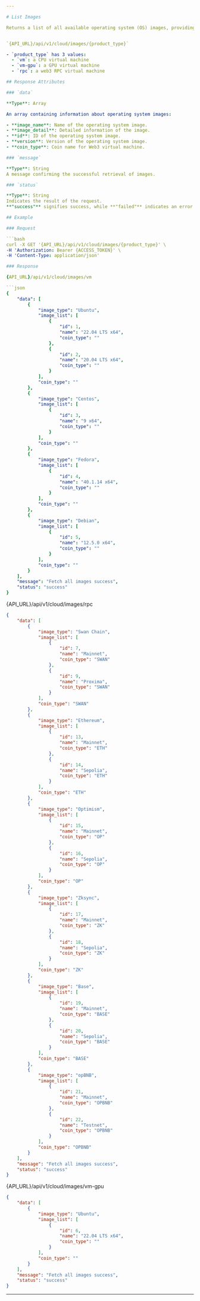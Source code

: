 ```yaml
---

# List Images

Returns a list of all available operating system (OS) images, providing details about each image's corresponding virtual machine operating system.


`{API_URL}/api/v1/cloud/images/{product_type}`

- `product_type` has 3 values: 
  - `vm`: a CPU virtual machine
  - `vm-gpu`: a GPU virtual machine
  - `rpc`: a web3 RPC virtual machine

## Response Attributes

### `data`

**Type**: Array  

An array containing information about operating system images:

- **image_name**: Name of the operating system image.
- **image_detail**: Detailed information of the image.
- **id**: ID of the operating system image.
- **version**: Version of the operating system image.
- **coin_type**: Coin name for Web3 virtual machine.

### `message`

**Type**: String  
A message confirming the successful retrieval of images.

### `status`

**Type**: String  
Indicates the result of the request.  
**"success"** signifies success, while **"failed"** indicates an error.

## Example

### Request

```bash
curl -X GET '{API_URL}/api/v1/cloud/images/{product_type}' \
-H 'Authorization: Bearer {ACCESS_TOKEN}' \
-H 'Content-Type: application/json'

### Response

{API_URL}/api/v1/cloud/images/vm

```json
{
    "data": [
        {
            "image_type": "Ubuntu",
            "image_list": [
                {
                    "id": 1,
                    "name": "22.04 LTS x64",
                    "coin_type": ""
                },
                {
                    "id": 2,
                    "name": "20.04 LTS x64",
                    "coin_type": ""
                }
            ],
            "coin_type": ""
        },
        {
            "image_type": "Centos",
            "image_list": [
                {
                    "id": 3,
                    "name": "9 x64",
                    "coin_type": ""
                }
            ],
            "coin_type": ""
        },
        {
            "image_type": "Fedora",
            "image_list": [
                {
                    "id": 4,
                    "name": "40.1.14 x64",
                    "coin_type": ""
                }
            ],
            "coin_type": ""
        },
        {
            "image_type": "Debian",
            "image_list": [
                {
                    "id": 5,
                    "name": "12.5.0 x64",
                    "coin_type": ""
                }
            ],
            "coin_type": ""
        }
    ],
    "message": "Fetch all images success",
    "status": "success"
}
```

{API_URL}/api/v1/cloud/images/rpc

```json
{
    "data": [
        {
            "image_type": "Swan Chain",
            "image_list": [
                {
                    "id": 7,
                    "name": "Mainnet",
                    "coin_type": "SWAN"
                },
                {
                    "id": 9,
                    "name": "Proxima",
                    "coin_type": "SWAN"
                }
            ],
            "coin_type": "SWAN"
        },
        {
            "image_type": "Ethereum",
            "image_list": [
                {
                    "id": 13,
                    "name": "Mainnet",
                    "coin_type": "ETH"
                },
                {
                    "id": 14,
                    "name": "Sepolia",
                    "coin_type": "ETH"
                }
            ],
            "coin_type": "ETH"
        },
        {
            "image_type": "Optimism",
            "image_list": [
                {
                    "id": 15,
                    "name": "Mainnet",
                    "coin_type": "OP"
                },
                {
                    "id": 16,
                    "name": "Sepolia",
                    "coin_type": "OP"
                }
            ],
            "coin_type": "OP"
        },
        {
            "image_type": "Zksync",
            "image_list": [
                {
                    "id": 17,
                    "name": "Mainnet",
                    "coin_type": "ZK"
                },
                {
                    "id": 18,
                    "name": "Sepolia",
                    "coin_type": "ZK"
                }
            ],
            "coin_type": "ZK"
        },
        {
            "image_type": "Base",
            "image_list": [
                {
                    "id": 19,
                    "name": "Mainnet",
                    "coin_type": "BASE"
                },
                {
                    "id": 20,
                    "name": "Sepolia",
                    "coin_type": "BASE"
                }
            ],
            "coin_type": "BASE"
        },
        {
            "image_type": "opBNB",
            "image_list": [
                {
                    "id": 21,
                    "name": "Mainnet",
                    "coin_type": "OPBNB"
                },
                {
                    "id": 22,
                    "name": "Testnet",
                    "coin_type": "OPBNB"
                }
            ],
            "coin_type": "OPBNB"
        }
    ],
    "message": "Fetch all images success",
    "status": "success"
}
```

{API_URL}/api/v1/cloud/images/vm-gpu

```json
{
    "data": [
        {
            "image_type": "Ubuntu",
            "image_list": [
                {
                    "id": 6,
                    "name": "22.04 LTS x64",
                    "coin_type": ""
                }
            ],
            "coin_type": ""
        }
    ],
    "message": "Fetch all images success",
    "status": "success"
}
```

---
```

